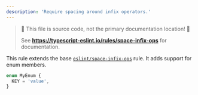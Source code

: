 ```yaml
---
description: 'Require spacing around infix operators.'
---
```


> 🛑 This file is source code, not the primary documentation location! 🛑
>
> See **<https://typescript-eslint.io/rules/space-infix-ops>** for documentation.

This rule extends the base [`eslint/space-infix-ops`](https://eslint.org/docs/rules/space-infix-ops) rule.
It adds support for enum members.

```ts
enum MyEnum {
  KEY = 'value',
}
```
